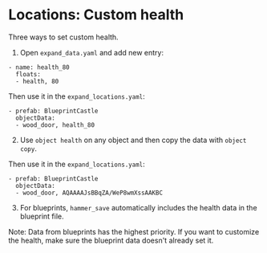 # Locations: Custom health

Three ways to set custom health.

1. Open `expand_data.yaml` and add new entry:
```
- name: health_80
  floats:
  - health, 80

```
Then use it in the `expand_locations.yaml`:
```
- prefab: BlueprintCastle
  objectData:
  - wood_door, health_80
```

2. Use `object health` on any object and then copy the data with `object copy`.

Then use it in the `expand_locations.yaml`:
```
- prefab: BlueprintCastle
  objectData:
  - wood_door, AQAAAAJsBBqZA/WeP8wmXssAAKBC
```

3. For blueprints, `hammer_save` automatically includes the health data in the blueprint file.

Note: Data from blueprints has the highest priority. If you want to customize the health, make sure the blueprint data doesn't already set it.